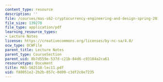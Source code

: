 ```yaml
---
content_type: resource
description: ''
file: /courses/mas-s62-cryptocurrency-engineering-and-design-spring-2018/f88051e22b2b057c0d09c3df2c0e7235_MAS-S62S18-lec11.pdf
file_size: 139278
file_type: application/pdf
learning_resource_types:
- Lecture Notes
license: https://creativecommons.org/licenses/by-nc-sa/4.0/
ocw_type: OCWFile
parent_title: Lecture Notes
parent_type: CourseSection
parent_uid: 8b7d559e-537d-c21b-84d6-c93184a2ca61
resourcetype: Document
title: MAS-S62S18-lec11.pdf
uid: f88051e2-2b2b-057c-0d09-c3df2c0e7235
---
```

